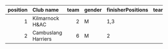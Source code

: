 |   position | Club name           |   team | gender   | finisherPositions   |   teamPoints |   penaltyPoints |   totalPoints |   totalFinishers | Website                            |
|-----------:|:--------------------|-------:|:---------|:--------------------|-------------:|----------------:|--------------:|-----------------:|:-----------------------------------|
|          1 | Kilmarnock H&AC     |      2 | M        | 1,3                 |            4 |              13 |            17 |                2 | http://www.kilmarnockharriers.com/ |
|          2 | Cambuslang Harriers |      6 | M        | 2                   |            2 |              26 |            28 |                1 | https://cambuslangharriers.org/    |